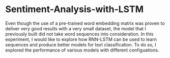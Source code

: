 # Sentiment-Analysis-with-LSTM
Even though the use of a pre-trained word embedding matrix was proven to deliver very good results with a very small dataset, the model that I previously built did not take word sequences into consideration. In this experiment, I would like to explore how RNN-LSTM can be used to learn sequences and produce better models for text classification. To do so, I explored the performance of various models with different configuations.   

